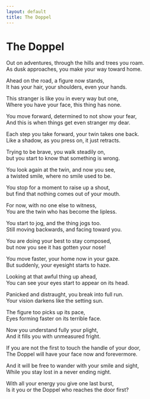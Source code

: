 ```yaml
---
layout: default
title: The Doppel
---
```


# The Doppel

Out on adventures, through the hills and trees you roam.  
As dusk approaches, you make your way toward home.

Ahead on the road, a figure now stands,  
It has your hair, your shoulders, even your hands.

This stranger is like you in every way but one,  
Where you have your face, this thing has none.

You move forward, determined to not show your fear,  
And this is when things get even stranger my dear.

Each step you take forward, your twin takes one back.  
Like a shadow, as you press on, it just retracts.

Trying to be brave, you walk steadily on,  
but you start to know that something is wrong.

You look again at the twin, and now you see,  
a twisted smile, where no smile used to be.

You stop for a moment to raise up a shout,  
but find that nothing comes out of your mouth.

For now, with no one else to witness,  
You are the twin who has become the lipless.

You start to jog, and the thing jogs too.  
Still moving backwards, and facing toward you.

You are doing your best to stay composed,  
but now you see it has gotten your nose!

You move faster, your home now in your gaze.  
But suddenly, your eyesight starts to haze.

Looking at that awful thing up ahead,  
You can see your eyes start to appear on its head.

Panicked and distraught, you break into full run.  
Your vision darkens like the setting sun.

The figure too picks up its pace,  
Eyes forming faster on its terrible face.

Now you understand fully your plight,  
And it fills you with unmeasured fright.

If you are not the first to touch the handle of your door,  
The Doppel will have your face now and forevermore.

And it will be free to wander with your smile and sight,  
While you stay lost in a never ending night.

With all your energy you give one last burst,  
Is it you or the Doppel who reaches the door first?

